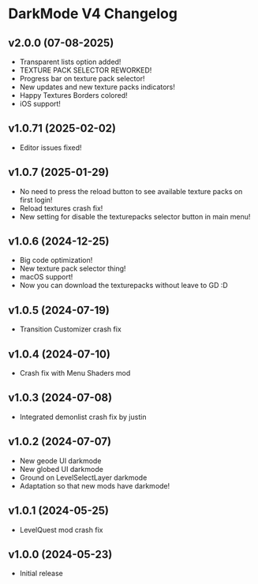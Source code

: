 # DarkMode V4 Changelog

## v2.0.0 (07-08-2025)
- Transparent lists option added!
- TEXTURE PACK SELECTOR REWORKED!
- Progress bar on texture pack selector!
- New updates and new texture packs indicators!
- Happy Textures Borders colored!
- iOS support!

## v1.0.71 (2025-02-02)
- Editor issues fixed! 

## v1.0.7 (2025-01-29)
- No need to press the reload button to see available texture packs on first login!
- Reload textures crash fix!
- New setting for disable the texturepacks selector button in main menu!

## v1.0.6 (2024-12-25)
- Big code optimization!
- New texture pack selector thing!
- macOS support!
- Now you can download the texturepacks without leave to GD :D

## v1.0.5 (2024-07-19)
- Transition Customizer crash fix

## v1.0.4 (2024-07-10)
- Crash fix with Menu Shaders mod

## v1.0.3 (2024-07-08)
- Integrated demonlist crash fix by justin

## v1.0.2 (2024-07-07)
- New geode UI darkmode
- New globed UI darkmode
- Ground on LevelSelectLayer darkmode
- Adaptation so that new mods have darkmode!

## v1.0.1 (2024-05-25)
- LevelQuest mod crash fix

## v1.0.0 (2024-05-23)
- Initial release